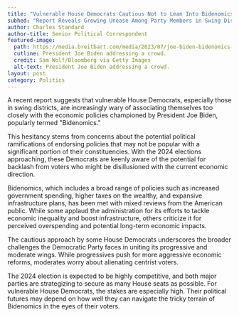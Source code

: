 ```yaml
---
title: "Vulnerable House Democrats Cautious Not to Lean Into Bidenomics"
subhed: "Report Reveals Growing Unease Among Party Members in Swing Districts"
author: Charles Standard
author-title: Senior Political Correspondent
featured-image: 
  path: https://media.breitbart.com/media/2023/07/joe-biden-bidenomics-sc-7-6-23-getty-640x480.jpg
  cutline: President Joe Biden addressing a crowd.
  credit: Sam Wolf/Bloomberg via Getty Images
  alt-text: President Joe Biden addressing a crowd.
layout: post
category: Politics
---
```


A recent report suggests that vulnerable House Democrats, especially those in swing districts, are increasingly wary of associating themselves too closely with the economic policies championed by President Joe Biden, popularly termed "Bidenomics."

This hesitancy stems from concerns about the potential political ramifications of endorsing policies that may not be popular with a significant portion of their constituencies. With the 2024 elections approaching, these Democrats are keenly aware of the potential for backlash from voters who might be disillusioned with the current economic direction.

Bidenomics, which includes a broad range of policies such as increased government spending, higher taxes on the wealthy, and expansive infrastructure plans, has been met with mixed reviews from the American public. While some applaud the administration for its efforts to tackle economic inequality and boost infrastructure, others criticize it for perceived overspending and potential long-term economic impacts.

The cautious approach by some House Democrats underscores the broader challenges the Democratic Party faces in uniting its progressive and moderate wings. While progressives push for more aggressive economic reforms, moderates worry about alienating centrist voters.

The 2024 election is expected to be highly competitive, and both major parties are strategizing to secure as many House seats as possible. For vulnerable House Democrats, the stakes are especially high. Their political futures may depend on how well they can navigate the tricky terrain of Bidenomics in the eyes of their voters.

